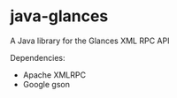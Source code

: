 java-glances
============

A Java library for the Glances XML RPC API

Dependencies:
- Apache XMLRPC
- Google gson
